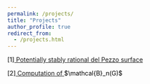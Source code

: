 ```yaml
---
permalink: /projects/
title: "Projects"
author_profile: true
redirect_from: 
  - /projects.html
---
```


<BODY>
<body text="black"
	LINK="blue">
<p>
[1]<a href = "https://cims.nyu.edu/~tschinke/papers/yuri/18h1dp/magma/">
Potentially stably rational del Pezzo surface</a>
</p>
<p>
[2]<a href = "https://kaiqi-yang1994.github.io/projects/CompBnG">
Computation of </a>$\mathcal{B}_n(G)$
</p>


	
	
